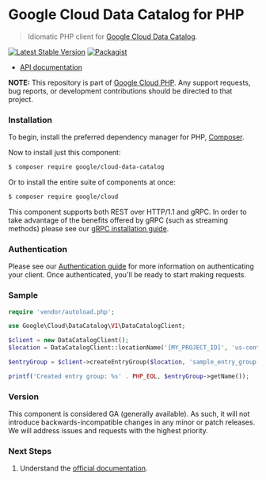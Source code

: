 # Google Cloud Data Catalog for PHP

> Idiomatic PHP client for [Google Cloud Data Catalog](https://cloud.google.com/data-catalog).

[![Latest Stable Version](https://poser.pugx.org/google/cloud-data-catalog/v/stable)](https://packagist.org/packages/google/cloud-data-catalog) [![Packagist](https://img.shields.io/packagist/dm/google/cloud-data-catalog.svg)](https://packagist.org/packages/google/cloud-data-catalog)

* [API documentation](http://googleapis.github.io/google-cloud-php/#/docs/cloud-data-catalog/latest/datacatalog/readme)

**NOTE:** This repository is part of [Google Cloud PHP](https://github.com/googleapis/google-cloud-php). Any
support requests, bug reports, or development contributions should be directed to
that project.

### Installation

To begin, install the preferred dependency manager for PHP, [Composer](https://getcomposer.org/).

Now to install just this component:

```sh
$ composer require google/cloud-data-catalog
```

Or to install the entire suite of components at once:

```sh
$ composer require google/cloud
```

This component supports both REST over HTTP/1.1 and gRPC. In order to take advantage of the benefits offered by gRPC (such as streaming methods)
please see our [gRPC installation guide](https://cloud.google.com/php/grpc).

### Authentication

Please see our [Authentication guide](https://github.com/googleapis/google-cloud-php/blob/main/AUTHENTICATION.md) for more information
on authenticating your client. Once authenticated, you'll be ready to start making requests.

### Sample

```php
require 'vendor/autoload.php';

use Google\Cloud\DataCatalog\V1\DataCatalogClient;

$client = new DataCatalogClient();
$location = DataCatalogClient::locationName('[MY_PROJECT_ID]', 'us-central1');

$entryGroup = $client->createEntryGroup($location, 'sample_entry_group');

printf('Created entry group: %s' . PHP_EOL, $entryGroup->getName());
```

### Version

This component is considered GA (generally available). As such, it will not introduce backwards-incompatible changes in
any minor or patch releases. We will address issues and requests with the highest priority.

### Next Steps

1. Understand the [official documentation](https://cloud.google.com/data-catalog/docs).
